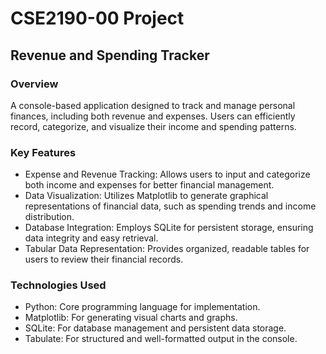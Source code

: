 # CSE2190-00 Project

## Revenue and Spending Tracker

### Overview
A console-based application designed to track and manage personal finances, including both revenue and expenses. Users can efficiently record, categorize, and visualize their income and spending patterns.

### Key Features
- Expense and Revenue Tracking: Allows users to input and categorize both income and expenses for better financial management.
- Data Visualization: Utilizes Matplotlib to generate graphical representations of financial data, such as spending trends and income distribution.
- Database Integration: Employs SQLite for persistent storage, ensuring data integrity and easy retrieval.
- Tabular Data Representation: Provides organized, readable tables for users to review their financial records.

### Technologies Used
- Python: Core programming language for implementation.
- Matplotlib: For generating visual charts and graphs.
- SQLite: For database management and persistent data storage.
- Tabulate: For structured and well-formatted output in the console.
